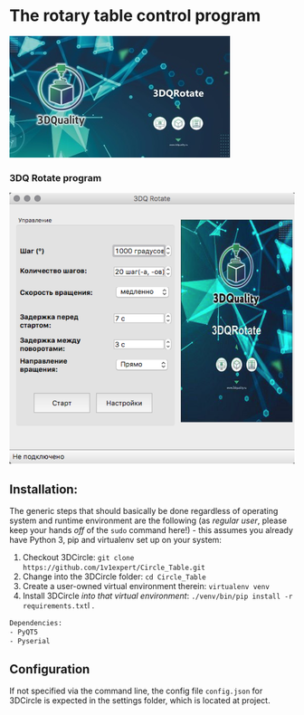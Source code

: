 # The rotary table control program
![Screenshot](https://github.com/1v1expert/Circle_Table/raw/develop/img/TmpSVG1.jpg)

### 3DQ Rotate program

![3DCircle program](https://github.com/1v1expert/Circle_Table/raw/master/img/screenshot.png)

## Installation:
The generic steps that should basically be done regardless of operating system
and runtime environment are the following (as *regular
user*, please keep your hands *off* of the `sudo` command here!) - this assumes
you already have Python 3, pip and virtualenv set up on your system:

1. Checkout 3DCircle: `git clone https://github.com/1v1expert/Circle_Table.git`
2. Change into the 3DCircle folder: `cd Circle_Table`
3. Create a user-owned virtual environment therein: `virtualenv venv`
4. Install 3DCircle *into that virtual environment*: `./venv/bin/pip install -r requirements.txt`l .
```
Dependencies:
- PyQT5
- Pyserial
```
## Configuration

If not specified via the command line, the config file `config.json` for 3DCircle is expected in the settings folder,
which is located at project.